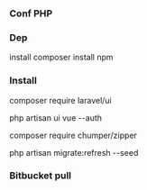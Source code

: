 ### Conf PHP 


### Dep

install composer 
install npm

### Install

composer require laravel/ui 

php artisan ui vue --auth

composer require chumper/zipper

php artisan migrate:refresh --seed

### Bitbucket pull

